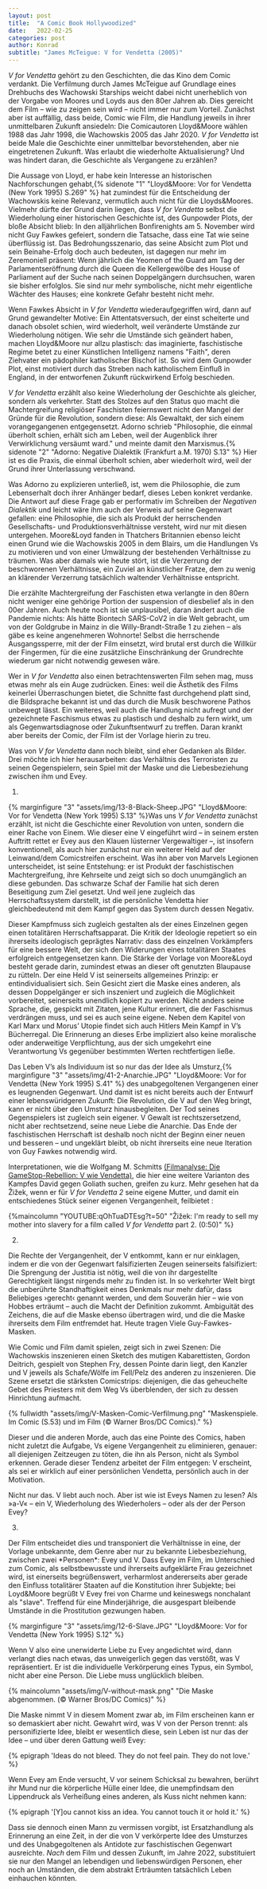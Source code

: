 ```yaml
---
layout: post
title:  "A Comic Book Hollywoodized"
date:   2022-02-25
categories: post
author: Konrad
subtitle: "James McTeigue: V for Vendetta (2005)"
---
```

 
*V for Vendetta* gehört zu den Geschichten, die das Kino dem Comic verdankt. Die Verfilmung durch James McTeigue auf Grundlage eines Drehbuchs des Wachowski Starships weicht dabei nicht unerheblich von der Vorgabe von Moores und Loyds aus den 80er Jahren ab. Dies gereicht dem Film – wie zu zeigen sein wird – nicht immer nur zum Vorteil. Zunächst aber ist auffällig, dass beide, Comic wie Film, die Handlung jeweils in ihrer unmittelbaren Zukunft ansiedeln: Die Comicautoren Lloyd&Moore wählen 1988 das Jahr 1998, die Wachowskis 2005 das Jahr 2020. *V for Vendetta* ist beide Male die Geschichte einer unmittelbar bevorstehenden, aber nie eingetretenen Zukunft. Was erlaubt die wiederholte Aktualisierung? Und was hindert daran, die Geschichte als Vergangene zu erzählen?

Die Aussage von Lloyd, er habe kein Interesse an historischen Nachforschungen gehabt,{% sidenote "1" "Lloyd&Moore: Vor for Vendetta (New York 1995) S.269" %} hat zumindest für die Entscheidung der Wachowskis keine Relevanz, vermutlich auch nicht für die Lloyds&Moores. Vielmehr dürfte der Grund darin liegen, dass *V for Vendetta* selbst die Wiederholung einer historischen Geschichte ist, des Gunpowder Plots, der bloße Absicht blieb: In den alljährlichen Bonfirenights am 5. November wird nicht Guy Fawkes gefeiert, sondern die Tatsache, dass eine Tat wie seine überflüssig ist. Das Bedrohungsszenario, das seine Absicht zum Plot und sein Beinahe-Erfolg doch auch bedeuten, ist dagegen nur mehr im Zeremoniell präsent: Wenn jährlich die Yeomen of the Guard am Tag der Parlamentseröffnung durch die Queen die Kellergewölbe des House of Parliament auf der Suche nach seinen Doppelgängern durchsuchen, waren sie bisher erfolglos. Sie sind nur mehr symbolische, nicht mehr eigentliche Wächter des Hauses; eine konkrete Gefahr besteht nicht mehr.

Wenn Fawkes Absicht in *V for Vendetta* wiederaufgegriffen wird, dann auf Grund gewandelter Motive: Ein Attentatsversuch, der einst scheiterte und danach obsolet schien, wird wiederholt, weil veränderte Umstände zur Wiederholung nötigen. Wie sehr die Umstände sich geändert haben, machen Lloyd&Moore nur allzu plastisch: das imaginierte, faschistische Regime betet zu einer Künstlichen Intelligenz namens "Faith", deren Ziehvater ein pädophiler katholischer Bischof ist. So wird dem Gunpowder Plot, einst motiviert durch das Streben nach katholischem Einfluß in England, in der entworfenen Zukunft rückwirkend Erfolg beschieden.

*V for Vendetta* erzählt also keine Wiederholung der Geschichte als gleicher, sondern als verkehrter. Statt des Stolzes auf den Status quo macht die Machtergreifung religiöser Faschisten feiernswert nicht den Mangel der Gründe für die Revolution, sondern diese: Als Gewaltakt, der sich einem vorangegangenen entgegensetzt. Adorno schrieb "Philosophie, die einmal überholt schien, erhält sich am Leben, weil der Augenblick ihrer Verwirklichung versäumt ward." und meinte damit den Marxismus.{% sidenote "2" "Adorno: Negative Dialektik (Frankfurt a.M. 1970) S.13" %} Hier ist es die Praxis, die einmal überholt schien, aber wiederholt wird, weil der Grund ihrer Unterlassung verschwand.

Was Adorno zu explizieren unterließ, ist, wem die Philosophie, die zum Lebenserhalt doch ihrer Anhänger bedarf, dieses Leben konkret verdanke. Die Antwort auf diese Frage gab er performativ im Schreiben der *Negativen Dialektik* und leicht wäre ihm auch der Verweis auf seine Gegenwart gefallen: eine Philosophie, die sich als Produkt der herrschenden Gesellschafts- und Produktionsverhältnisse versteht, wird nur mit diesen untergehen. Moore&Loyd fanden in Thatchers Britannien ebenso leicht einen Grund wie die Wachowskis 2005 in dem Blairs, um die Handlungen Vs zu motivieren und von einer Umwälzung der bestehenden Verhältnisse zu träumen. Was aber damals wie heute stört, ist die Verzerrung der beschworenen Verhältnisse, ein Zuviel an künstlicher Fratze, dem zu wenig an klärender Verzerrung tatsächlich waltender Verhältnisse entspricht.

Die erzählte Machtergreifung der Faschisten etwa verlangte in den 80ern nicht weniger eine gehörige Portion der suspension of diesbelief als in den 00er Jahren. Auch heute noch ist sie unplausibel, daran ändert auch die Pandemie nichts: Als hätte Biontech SARS-CoV2 in die Welt gebracht, um von der Goldgrube in Mainz in die Willy-Brandt-Straße 1 zu ziehen – als gäbe es keine angenehmeren Wohnorte! Selbst die herrschende Ausgangssperre, mit der der Film einsetzt, wird brutal erst durch die Willkür der Fingermen, für die eine zusätzliche Einschränkung der Grundrechte wiederum gar nicht notwendig gewesen wäre.

Wer in *V for Vendetta* also einen betrachtenswerten Film sehen mag, muss etwas mehr als ein Auge zudrücken. Eines: weil die Ästhetik des Films keinerlei Überraschungen bietet, die Schnitte fast durchgehend platt sind, die Bildsprache bekannt ist und das durch die Musik beschworene Pathos unbewegt lässt. Ein weiteres, weil auch die Handlung nicht aufregt und der gezeichnete Faschismus etwas zu plastisch und deshalb zu fern wirkt, um als Gegenwartsdiagnose oder Zukunftsentwurf zu treffen. Daran krankt aber bereits der Comic, der Film ist der Vorlage hierin zu treu.

Was von *V for Vendetta* dann noch bleibt, sind eher Gedanken als Bilder. Drei möchte ich hier herausarbeiten: das Verhältnis des Terroristen zu seinen Gegenspielern, sein Spiel mit der Maske und die Liebesbeziehung zwischen ihm und Evey.

1.

{% marginfigure "3" "assets/img/13-8-Black-Sheep.JPG" "Lloyd&Moore: Vor for Vendetta (New York 1995) S.13" %}Was uns *V for Vendetta* zunächst erzählt, ist nicht die Geschichte einer Revolution von unten, sondern die einer Rache von Einem. Wie dieser eine V eingeführt wird – in seinem ersten Auftritt rettet er Evey aus den Klauen lüsterner Vergewaltiger –, ist insofern konventionell, als auch hier zunächst nur ein weiterer Held auf der Leinwand/dem Comicstreifen erscheint. Was ihn aber von Marvels Legionen unterscheidet, ist seine Entstehung: er ist Produkt der faschistischen Machtergreifung, ihre Kehrseite und zeigt sich so doch unumgänglich an diese gebunden. Das schwarze Schaf der Familie hat sich deren Beseitigung zum Ziel gesetzt. Und weil jene zugleich das Herrschaftssystem darstellt, ist die persönliche Vendetta hier gleichbedeutend mit dem Kampf gegen das System durch dessen Negativ.

Dieser Kampfmuss sich zugleich gestalten als der eines Einzelnen gegen einen totalitären Herrschaftsapparat. Die Kritik der Ideologie repetiert so ein ihrerseits ideologisch geprägtes Narrativ: dass des einzelnen Vorkämpfers für eine bessere Welt, der sich den Widerungen eines totalitären Staates erfolgreich entgegensetzen kann. Die Stärke der Vorlage von Moore&Loyd besteht gerade darin, zumindest etwas an dieser oft genutzten Blaupause zu rütteln. Der eine Held V ist seinerseits allgemeines Prinzip: er entindividualisiert sich. Sein Gesicht ziert die Maske eines anderen, als dessen Doppelgänger er sich inszeniert und zugleich die Möglichkeit vorbereitet, seinerseits unendlich kopiert zu werden. Nicht anders seine Sprache, die, gespickt mit Zitaten, jene Kultur erinnert, die der Faschismus verdrängen muss, und sei es auch seine eigene. Neben dem Kapitel von Karl Marx und Morus’ Utopie findet sich auch Hitlers Mein Kampf in V’s Bücherregal. Die Erinnerung an dieses Erbe impliziert also keine moralische oder anderweitige Verpflichtung, aus der sich umgekehrt eine Verantwortung Vs gegenüber bestimmten Werten rechtfertigen ließe.

Das Leben V’s als Individuum ist so nur das der Idee als Umsturz,{% marginfigure "3" "assets/img/41-2-Anarchie.JPG" "Lloyd&Moore: Vor for Vendetta (New York 1995) S.41" %} des unabgegoltenen Vergangenen einer es leugnenden Gegenwart. Und damit ist es nicht bereits auch der Entwurf einer lebenswüridgeren Zukunft: Die Revolution, die V auf den Weg bringt, kann er nicht über den Umsturz hinausbegleiten. Der Tod seines Gegenspielers ist zugleich sein eigener. V Gewalt ist rechtszersetzend, nicht aber rechtsetzend, seine neue Liebe die Anarchie.  Das Ende der faschistischen Herrschaft ist deshalb noch nicht der Beginn einer neuen und besseren – und ungeklärt bleibt, ob nicht ihrerseits eine neue Iteration von Guy Fawkes notwendig wird.

Interpretationen, wie die Wolfgang M. Schmitts <a href="https://www.youtube.com/watch?v=jJfg2VO7ELY">(Filmanalyse: Die GameStop-Rebellion: V wie Vendetta)</a>, die hier eine weitere Varianton des Kampfes David gegen Goliath suchen, greifen zu kurz. Mehr gesehen hat da Žižek, wenn er für *V for Vendetta 2* seine eigene Mutter, und damit ein entschiedenes Stück seiner eigenen Vergangenheit, feilbietet :

{%maincolumn "YOUTUBE:qOhTuaDTEsg?t=50" "Žižek: I'm ready to sell my mother into slavery for a film called *V for Vendetta* part 2. (0:50)" %}

2.

Die Rechte der Vergangenheit, der V entkommt, kann er nur einklagen, indem er die von der Gegenwart falsifizierten Zeugen seinerseits falsifiziert: Die Sprengung der Justitia ist nötig, weil die von ihr dargestellte Gerechtigkeit längst nirgends mehr zu finden ist. In so verkehrter Welt birgt die unberührte Standhaftigkeit eines Denkmals nur mehr dafür, dass Beliebiges ›gerecht‹ genannt werden, und dem Souverän hier – wie von Hobbes erträumt – auch die Macht der Definition zukommt. Ambiguität des Zeichens, die auf die Maske ebenso übertragen wird, und die die Maske ihrerseits dem Film entfremdet hat. Heute tragen Viele Guy-Fawkes-Masken.

Wie Comic und Film damit spielen, zeigt sich in zwei Szenen: Die Wachowskis inszenieren einen Sketch des mutigen Kabarettisten, Gordon Deitrich, gespielt von Stephen Fry, dessen Pointe darin liegt, den Kanzler und V jeweils als Schafe/Wölfe im Fell/Pelz des anderen zu inszenieren. Die Szene ersetzt die stärksten Comicstrips: diejenigen, die das geheuchelte Gebet des Priesters mit dem Weg Vs überblenden, der sich zu dessen Hinrichtung aufmacht.


{% fullwidth "assets/img/V-Masken-Comic-Verfilmung.png" "Maskenspiele. Im Comic (S.53) und im Film (© Warner Bros/DC Comics)." %}

Dieser und die anderen Morde, auch das eine Pointe des Comics, haben nicht zuletzt die Aufgabe, Vs eigene Vergangenheit zu eliminieren, genauer: all diejenigen Zeitzeugen zu töten, die ihn als Person, nicht als Symbol erkennen. Gerade dieser Tendenz arbeitet der Film entgegen: V erscheint, als sei er wirklich auf einer persönlichen Vendetta, persönlich auch in der Motivation.

Nicht nur das. V liebt auch noch. Aber ist wie ist Eveys Namen zu lesen? Als »a-V« – ein V, Wiederholung des Wiederholers – oder als der der Person Evey?

3.

Der Film entscheidet dies und transponiert die Verhältnisse in eine, der Vorlage unbekannte, dem Genre aber nur zu bekannte Liebesbeziehung, zwischen zwei \*Personen\*: Evey und V. Dass Evey im Film, im Unterschied zum Comic, als selbstbewusste und ihrerseits aufgeklärte Frau gezeichnet wird, ist einerseits begrüßenswert, verharmlost andererseits aber gerade den Einfluss totalitärer Staaten auf die Konstitution ihrer Subjekte; bei Loyd&Moore begrüßt V Evey frei von Charme und keineswegs nonchalant als "slave". Treffend für eine Minderjährige, die ausgespart bleibende Umstände in die Prostitution gezwungen haben.

{% marginfigure "3" "assets/img/12-6-Slave.JPG" "Lloyd&Moore: Vor for Vendetta (New York 1995) S.12" %}


Wenn V also eine unerwiderte Liebe zu Evey angedichtet wird, dann verlangt dies nach etwas, das unweigerlich gegen das verstößt, was V repräsentiert. Er ist die individuelle Verkörperung eines Typus, ein Symbol, nicht aber eine Person. Die Liebe muss unglücklich bleiben.

{% maincolumn "assets/img/V-without-mask.png" "Die Maske abgenommen. (© Warner Bros/DC Comics)" %}

Die Maske nimmt V in diesem Moment zwar ab, im Film erscheinen kann er so demaskiert aber nicht. Gewahrt wird, was V von der Person trennt: als personifizierte Idee, bleibt er wesentlich diese, sein Leben ist nur das der Idee – und über deren Gattung weiß Evey:

{% epigraph 'Ideas do not bleed. They do not feel pain. They do not love.'  %}

Wenn Evey am Ende versucht, V vor seinem Schicksal zu bewahren, berührt ihr Mund nur die körperliche Hülle einer Idee, die unempfindsam den Lippendruck als Verheißung eines anderen, als Kuss nicht nehmen kann:

{% epigraph '[Y]ou cannot kiss an idea. You cannot touch it or hold it.'  %}

Dass sie dennoch einen Mann zu vermissen vorgibt, ist Ersatzhandlung als Erinnerung an eine Zeit, in der die von V verkörperte Idee des Umsturzes und des Unabgegoltenen als Antidote zur faschistischen Gegenwart ausreichte. *Nach* dem Film und dessen Zukunft, im Jahre 2022, substituiert sie nur den Mangel an lebendigen und liebenswürdigen Personen, eher noch an Umständen, die dem abstrakt Erträumten tatsächlich Leben einhauchen könnten.